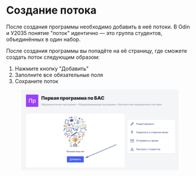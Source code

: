 # Создание потока

После создания программы необходимо добавить в неё потоки. В Odin и У2035 понятие "поток" идентично — это группа студентов, объединённых в один набор.

После создания программы вы попадёте на её страницу, где сможете создать поток следующим образом:

1. Нажмите кнопку "Добавить"
2. Заполните все обязательные поля
3. Сохраните поток

<figure><img src="../.gitbook/assets/image (66).png" alt=""><figcaption></figcaption></figure>
